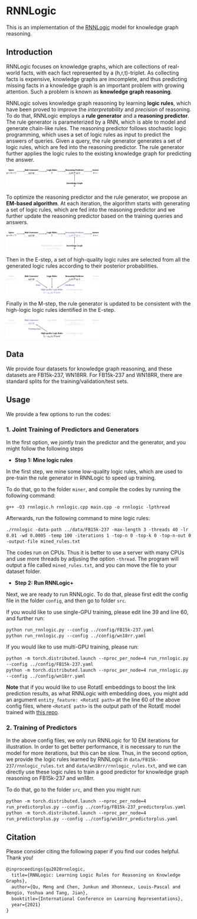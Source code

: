 # RNNLogic

This is an implementation of the [RNNLogic](https://arxiv.org/abs/2010.04029) model for knowledge graph reasoning.

## Introduction

RNNLogic focuses on knowledge graphs, which are collections of real-world facts, with each fact represented by a (h,r,t)-triplet. As collecting facts is expensive, knowledge graphs are imcomplete, and thus predicting missing facts in a knowledge graph is an important problem with growing attention. Such a problem is known as **knowledge graph reasoning**.

RNNLogic solves knowledge graph reasoning by learning **logic rules**, which have been proved to improve the *interpretability* and *precision* of reasoning. To do that, RNNLogic employs a **rule generator** and a **reasoning predictor**. The rule generator is parameterized by a RNN, which is able to model and generate chain-like rules. The reasoning predictor follows stochastic logic programming, which uses a set of logic rules as input to predict the answers of queries. Given a query, the rule generator generates a set of logic rules, which are fed into the reasoning predictor. The rule generator further applies the logic rules to the existing knowledge graph for predicting the answer.

<img src="figures/workflow.png" alt="workflow" img width="50%" />

To optimize the reasoning predictor and the rule generator, we propose an **EM-based algorithm**. At each iteration, the algorithm starts with generating a set of logic rules, which are fed into the reasoning predictor and we further update the reasoning predictor based on the training queries and answers.

<img src="figures/pre-step.png" alt="pre-step" img width="50%" />

Then in the E-step, a set of high-quality logic rules are selected from all the generated logic rules according to their posterior probabilities.

<img src="figures/e-step.png" alt="e-step" img width="50%" />

Finally in the M-step, the rule generator is updated to be consistent with the high-logic logic rules identified in the E-step.

<img src="figures/m-step.png" alt="m-step" img width="50%" />

## Data
We provide four datasets for knowledge graph reasoning, and these datasets are FB15k-237, WN18RR. For FB15k-237 and WN18RR, there are standard splits for the training/validation/test sets.

## Usage

We provide a few options to run the codes:

### 1. Joint Training of Predictors and Generators

In the first option, we jointly train the predictor and the generator, and you might follow the following steps

* **Step 1: Mine logic rules**

In the first step, we mine some low-quality logic rules, which are used to pre-train the rule generator in RNNLogic to speed up training.

To do that, go to the folder `miner`, and compile the codes by running the following command:

```
g++ -O3 rnnlogic.h rnnlogic.cpp main.cpp -o rnnlogic -lpthread
```

Afterwards, run the following command to mine logic rules:

```
./rnnlogic -data-path ../data/FB15k-237 -max-length 3 -threads 40 -lr 0.01 -wd 0.0005 -temp 100 -iterations 1 -top-n 0 -top-k 0 -top-n-out 0 -output-file mined_rules.txt
```

The codes run on CPUs. Thus it is better to use a server with many CPUs and use more threads by adjusing the option `-thread`. The program will output a file called `mined_rules.txt`, and you can move the file to your dataset folder.

* **Step 2: Run RNNLogic+**

Next, we are ready to run RNNLogic. To do that, please first edit the config file in the folder `config`, and then go to folder `src`.

If you would like to use single-GPU training, please edit line 39 and line 60, and further run:

```
python run_rnnlogic.py --config ../config/FB15k-237.yaml
python run_rnnlogic.py --config ../config/wn18rr.yaml
```

If you would like to use multi-GPU training, please run:

```
python -m torch.distributed.launch --nproc_per_node=4 run_rnnlogic.py --config ../config/FB15k-237.yaml
python -m torch.distributed.launch --nproc_per_node=4 run_rnnlogic.py --config ../config/wn18rr.yaml
```

**Note** that if you would like to use RotatE embeddings to boost the link prediction results, as what RNNLogic with embedding does, you might add an argument  `entity_feature: <RotatE path>` at the line 60 of the above config files, where `<RotatE path>` is the output path of the RotatE model trained with [this repo](https://github.com/DeepGraphLearning/KnowledgeGraphEmbedding).

### 2. Training of Predictors

In the above config files, we only run RNNLogic for 10 EM iterations for illustration. In order to get better performance, it is necessary to run the model for more iterations, but this can be slow. Thus, in the second option, we provide the logic rules learned by RNNLogic in `data/FB15k-237/rnnlogic_rules.txt` and `data/wn18rr/rnnlogic_rules.txt`, and we can directly use these logic rules to train a good predictor for knowledge graph reasoning on FB15k-237 and wn18rr.

To do that, go to the folder `src`, and then you might run:

```
python -m torch.distributed.launch --nproc_per_node=4 run_predictorplus.py --config ../config/FB15k-237_predictorplus.yaml
python -m torch.distributed.launch --nproc_per_node=4 run_predictorplus.py --config ../config/wn18rr_predictorplus.yaml
```

## Citation

Please consider citing the following paper if you find our codes helpful. Thank you!
```
@inproceedings{qu2020rnnlogic,
  title={RNNLogic: Learning Logic Rules for Reasoning on Knowledge Graphs},
  author={Qu, Meng and Chen, Junkun and Xhonneux, Louis-Pascal and Bengio, Yoshua and Tang, Jian},
  booktitle={International Conference on Learning Representations},
  year={2021}
}
```
